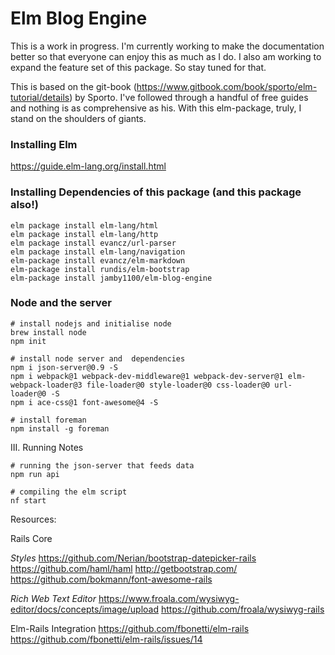 # Elm Blog Engine

This is a work in progress. I'm currently working to make the documentation better so that everyone can enjoy this as much as I do. I also am working to expand the feature set of this package. So stay tuned for that.

This is based on the git-book (https://www.gitbook.com/book/sporto/elm-tutorial/details) by Sporto. I've followed through a handful of free guides and nothing is as comprehensive as his. With this elm-package, truly, I stand on the shoulders of giants.

### Installing Elm 

https://guide.elm-lang.org/install.html

### Installing Dependencies of this package (and this package also!)

```
elm package install elm-lang/html
elm package install elm-lang/http
elm package install evancz/url-parser
elm package install elm-lang/navigation
elm-package install evancz/elm-markdown
elm-package install rundis/elm-bootstrap
elm-package install jamby1100/elm-blog-engine
```

### Node and the server

```
# install nodejs and initialise node
brew install node 
npm init 

# install node server and  dependencies
npm i json-server@0.9 -S 
npm i webpack@1 webpack-dev-middleware@1 webpack-dev-server@1 elm-webpack-loader@3 file-loader@0 style-loader@0 css-loader@0 url-loader@0 -S
npm i ace-css@1 font-awesome@4 -S

# install foreman
npm install -g foreman
```

III. Running Notes

```
# running the json-server that feeds data
npm run api

# compiling the elm script
nf start
```

Resources:

Rails Core

  *Styles* 
  https://github.com/Nerian/bootstrap-datepicker-rails
  https://github.com/haml/haml
  http://getbootstrap.com/
  https://github.com/bokmann/font-awesome-rails

  *Rich Web Text Editor*
  https://www.froala.com/wysiwyg-editor/docs/concepts/image/upload
  https://github.com/froala/wysiwyg-rails

Elm-Rails Integration
  https://github.com/fbonetti/elm-rails
  https://github.com/fbonetti/elm-rails/issues/14